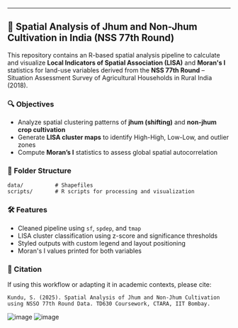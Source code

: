 

---

## 📌 Spatial Analysis of Jhum and Non-Jhum Cultivation in India (NSS 77th Round)

This repository contains an R-based spatial analysis pipeline to calculate and visualize **Local Indicators of Spatial Association (LISA)** and **Moran's I** statistics for land-use variables derived from the **NSS 77th Round** – Situation Assessment Survey of Agricultural Households in Rural India (2018).

### 🔍 Objectives
- Analyze spatial clustering patterns of **jhum (shifting)** and **non-jhum crop cultivation**
- Generate **LISA cluster maps** to identify High-High, Low-Low, and outlier zones
- Compute **Moran’s I** statistics to assess global spatial autocorrelation

### 📁 Folder Structure
```
data/          # Shapefiles 
scripts/       # R scripts for processing and visualization

```

### 🛠️ Features
- Cleaned pipeline using `sf`, `spdep`, and `tmap`
- LISA cluster classification using z-score and significance thresholds
- Styled outputs with custom legend and layout positioning
- Moran's I values printed for both variables

### 📜 Citation
If using this workflow or adapting it in academic contexts, please cite:

```
Kundu, S. (2025). Spatial Analysis of Jhum and Non-Jhum Cultivation using NSSO 77th Round Data. TD630 Coursework, CTARA, IIT Bombay.
```
![image](https://github.com/user-attachments/assets/de6b3637-2caf-42c2-9252-329435c065c0)
![image](https://github.com/user-attachments/assets/356594f3-6ff1-4f67-80b3-38ddadef2049)


